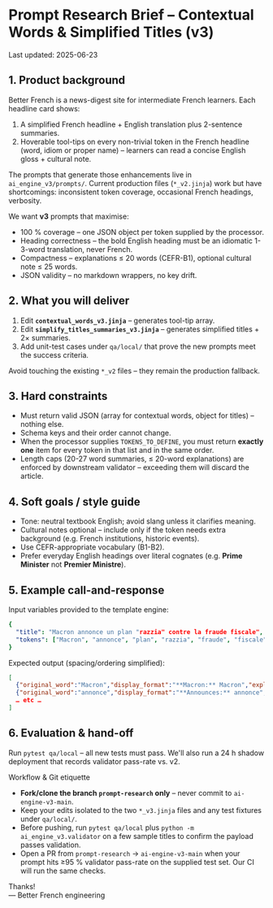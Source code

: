# Prompt Research Brief – Contextual Words & Simplified Titles (v3)

Last updated: 2025-06-23

## 1. Product background
Better French is a news-digest site for intermediate French learners.  Each headline card shows:
1. A simplified French headline + English translation plus 2-sentence summaries.
2. Hoverable tool-tips on every non-trivial token in the French headline (word, idiom or proper name) – learners can read a concise English gloss + cultural note.

The prompts that generate those enhancements live in `ai_engine_v3/prompts/`.
Current production files (`*_v2.jinja`) work but have shortcomings: inconsistent token coverage, occasional French headings, verbosity.

We want **v3** prompts that maximise:
* 100 % coverage – one JSON object per token supplied by the processor.
* Heading correctness – the bold English heading must be an idiomatic 1-3-word translation, never French.
* Compactness – explanations ≤ 20 words (CEFR-B1), optional cultural note ≤ 25 words.
* JSON validity – no markdown wrappers, no key drift.

## 2. What you will deliver
1. Edit **`contextual_words_v3.jinja`** – generates tool-tip array.
2. Edit **`simplify_titles_summaries_v3.jinja`** – generates simplified titles + 2× summaries.
3. Add unit-test cases under `qa/local/` that prove the new prompts meet the success criteria.

Avoid touching the existing `*_v2` files – they remain the production fallback.

## 3. Hard constraints
* Must return valid JSON (array for contextual words, object for titles) – nothing else.
* Schema keys and their order cannot change.
* When the processor supplies `TOKENS_TO_DEFINE`, you must return **exactly one** item for every token in that list and in the same order.
* Length caps (20-27 word summaries, ≤ 20-word explanations) are enforced by downstream validator – exceeding them will discard the article.

## 4. Soft goals / style guide
* Tone: neutral textbook English; avoid slang unless it clarifies meaning.
* Cultural notes optional – include only if the token needs extra background (e.g. French institutions, historic events).
* Use CEFR-appropriate vocabulary (B1-B2).
* Prefer everyday English headings over literal cognates (e.g. **Prime Minister** not **Premier Ministre**).

## 5. Example call-and-response
Input variables provided to the template engine:
```yaml
{
  "title": "Macron annonce un plan "razzia" contre la fraude fiscale",
  "tokens": ["Macron", "annonce", "plan", "razzia", "fraude", "fiscale"]
}
```
Expected output (spacing/ordering simplified):
```json
[
  {"original_word":"Macron","display_format":"**Macron:** Macron","explanation":"French President (2017-present)","cultural_note": ""},
  {"original_word":"annonce","display_format":"**Announces:** annonce","explanation":"3rd-person singular of 'annoncer' (to announce)","cultural_note":""},
  … etc …
]
```

## 6. Evaluation & hand-off
Run `pytest qa/local` – all new tests must pass.  We'll also run a 24 h shadow deployment that records validator pass-rate vs. v2.

Workflow & Git etiquette
* **Fork/clone the branch `prompt-research` only** – never commit to `ai-engine-v3-main`.
* Keep your edits isolated to the two `*_v3.jinja` files and any test fixtures under `qa/local/`.
* Before pushing, run `pytest qa/local` plus `python -m ai_engine_v3.validator` on a few sample titles to confirm the payload passes validation.
* Open a PR from `prompt-research` → `ai-engine-v3-main` when your prompt hits ≥95 % validator pass-rate on the supplied test set.  Our CI will run the same checks.

Thanks!  
— Better French engineering 
